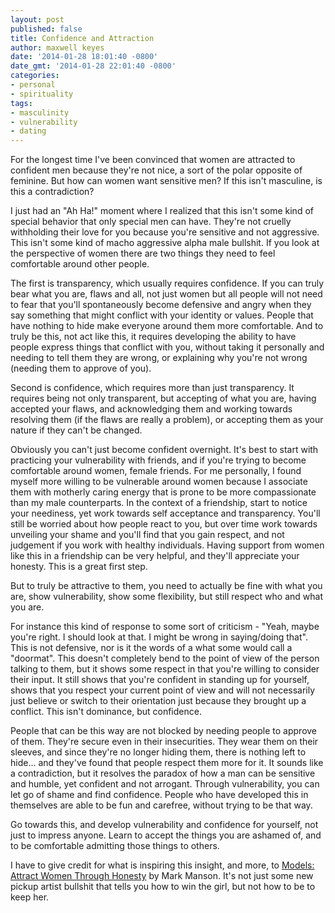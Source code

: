 ```yaml
---
layout: post
published: false
title: Confidence and Attraction
author: maxwell keyes
date: '2014-01-28 18:01:40 -0800'
date_gmt: '2014-01-28 22:01:40 -0800'
categories:
- personal
- spirituality
tags:
- masculinity
- vulnerability
- dating
---
```


For the longest time I've been convinced that women are attracted to confident
men because they're not nice, a sort of the polar opposite of feminine. But how
can women want sensitive men? If this isn't masculine, is this a contradiction?

I just had an "Ah Ha!" moment where I realized that this isn't some kind of
special behavior that only special men can have. They're not cruelly withholding
their love for you because you're sensitive and not aggressive. This isn't some
kind of macho aggressive alpha male bullshit. If you look at the perspective of
women there are two things they need to feel comfortable around other people.

The first is transparency, which usually requires confidence. If you can truly
bear what you are, flaws and all, not just women but all people will not need to
fear that you'll spontaneously become defensive and angry when they say
something that might conflict with your identity or values. People that have
nothing to hide make everyone around them more comfortable. And to truly be
this, not act like this, it requires developing the ability to have people
express things that conflict with you, without taking it personally and needing
to tell them they are wrong, or explaining why you're not wrong (needing them to
approve of you).

Second is confidence, which requires more than just transparency. It requires
being not only transparent, but accepting of what you are, having accepted your
flaws, and acknowledging them and working towards resolving them (if the flaws
are really a problem), or accepting them as your nature if they can't be
changed.

Obviously you can't just become confident overnight. It's best to start with
practicing your vulnerability with friends, and if you're trying to become
comfortable around women, female friends. For me personally, I found myself more
willing to be vulnerable around women because I associate them with motherly
caring energy that is prone to be more compassionate than my male counterparts.
In the context of a friendship, start to notice your neediness, yet work towards
self acceptance and transparency. You'll still be worried about how people react
to you, but over time work towards unveiling your shame and you'll find that you
gain respect, and not judgement if you work with healthy individuals. Having
support from women like this in a friendship can be very helpful, and they'll
appreciate your honesty. This is a great first step.

But to truly be attractive to them, you need to actually be fine with what you
are, show vulnerability, show some flexibility, but still respect who and what
you are.

For instance this kind of response to some sort of criticism - "Yeah, maybe
you're right. I should look at that. I might be wrong in saying/doing that".
This is not defensive, nor is it the words of a what some would call a
"doormat". This doesn't completely bend to the point of view of the person
talking to them, but it shows some respect in that you're willing to consider
their input. It still shows that you're confident in standing up for yourself,
shows that you respect your current point of view and will not necessarily just
believe or switch to their orientation just because they brought up a conflict.
This isn't dominance, but confidence.

People that can be this way are not blocked by needing people to approve of
them. They're secure even in their insecurities. They wear them on their
sleeves, and since they're no longer hiding them, there is nothing left to
hide... and they've found that people respect them more for it. It sounds like a
contradiction, but it resolves the paradox of how a man can be sensitive and
humble, yet confident and not arrogant. Through vulnerability, you can let go of
shame and find confidence. People who have developed this in themselves are able
to be fun and carefree, without trying to be that way.

Go towards this, and develop vulnerability and confidence for yourself, not just
to impress anyone. Learn to accept the things you are ashamed of, and to be
comfortable admitting those things to others.

I have to give credit for what is inspiring this insight, and more, to [Models:
Attract Women Through
Honesty](http://www.amazon.com/Models-Attract-Women-Through-Honesty-ebook/dp/B005EOTH24)
by Mark Manson. It's not just some new pickup artist bullshit that tells you how
to win the girl, but not how to be to keep her.
